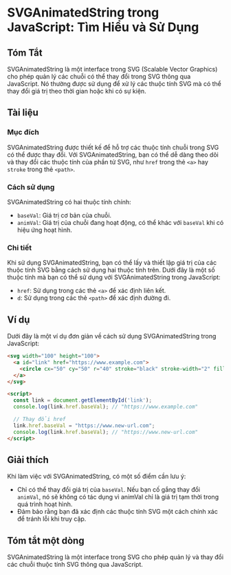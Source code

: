 <!--
Meta Description: # SVGAnimatedString trong JavaScript: Tìm Hiểu và Sử Dụng ## Tóm Tắt SVGAnimatedString là một interface trong SVG (Scalable Vector Graphics) cho phép ...
Meta Keywords: trong, svg, svganimatedstring, dụng, các
-->

# SVGAnimatedString trong JavaScript: Tìm Hiểu và Sử Dụng

## Tóm Tắt
SVGAnimatedString là một interface trong SVG (Scalable Vector Graphics) cho phép quản lý các chuỗi có thể thay đổi trong SVG thông qua JavaScript. Nó thường được sử dụng để xử lý các thuộc tính SVG mà có thể thay đổi giá trị theo thời gian hoặc khi có sự kiện.

## Tài liệu
### Mục đích
SVGAnimatedString được thiết kế để hỗ trợ các thuộc tính chuỗi trong SVG có thể được thay đổi. Với SVGAnimatedString, bạn có thể dễ dàng theo dõi và thay đổi các thuộc tính của phần tử SVG, như `href` trong thẻ `<a>` hay `stroke` trong thẻ `<path>`.

### Cách sử dụng
SVGAnimatedString có hai thuộc tính chính:
- `baseVal`: Giá trị cơ bản của chuỗi.
- `animVal`: Giá trị của chuỗi đang hoạt động, có thể khác với `baseVal` khi có hiệu ứng hoạt hình.

### Chi tiết
Khi sử dụng SVGAnimatedString, bạn có thể lấy và thiết lập giá trị của các thuộc tính SVG bằng cách sử dụng hai thuộc tính trên. Dưới đây là một số thuộc tính mà bạn có thể sử dụng với SVGAnimatedString trong JavaScript:
- `href`: Sử dụng trong các thẻ `<a>` để xác định liên kết.
- `d`: Sử dụng trong các thẻ `<path>` để xác định đường đi.

## Ví dụ
Dưới đây là một ví dụ đơn giản về cách sử dụng SVGAnimatedString trong JavaScript:

```html
<svg width="100" height="100">
  <a id="link" href="https://www.example.com">
    <circle cx="50" cy="50" r="40" stroke="black" stroke-width="2" fill="red" />
  </a>
</svg>

<script>
  const link = document.getElementById('link');
  console.log(link.href.baseVal); // "https://www.example.com"

  // Thay đổi href
  link.href.baseVal = "https://www.new-url.com";
  console.log(link.href.baseVal); // "https://www.new-url.com"
</script>
```

## Giải thích
Khi làm việc với SVGAnimatedString, có một số điểm cần lưu ý:
- Chỉ có thể thay đổi giá trị của `baseVal`. Nếu bạn cố gắng thay đổi `animVal`, nó sẽ không có tác dụng vì animVal chỉ là giá trị tạm thời trong quá trình hoạt hình.
- Đảm bảo rằng bạn đã xác định các thuộc tính SVG một cách chính xác để tránh lỗi khi truy cập.

## Tóm tắt một dòng
SVGAnimatedString là một interface trong SVG cho phép quản lý và thay đổi các chuỗi thuộc tính SVG thông qua JavaScript.